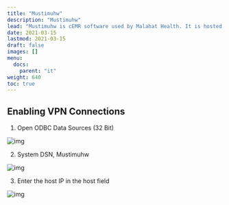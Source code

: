```yaml
---
title: "Mustimuhw"
description: "Mustimuhw"
lead: "Mustimuhw is cEMR software used by Malahat Health. It is hosted on-site and can be accessed through a client locally or over VPN."
date: 2021-03-15
lastmod: 2021-03-15
draft: false
images: []
menu:
  docs:
    parent: "it"
weight: 640
toc: true
---
```


## Enabling VPN Connections
1.   Open ODBC Data Sources (32 Bit)

![img](/images/mustimuhw/image(10).png)


2.   System DSN, Mustimuhw

![img](/images/mustimuhw/image(11).png)


3.   Enter the host IP in the host field

![img](/images/mustimuhw/image(12).png)
